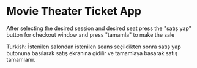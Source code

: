 # Movie Theater Ticket App

After selecting the desired session and desired seat press the "satış yap" button for checkout window and press "tamamla" to make the sale

Turkish:
İstenilen salondan istenilen seans seçildikten sonra satış yap butonuna basılarak 
satış ekranına gidilir ve tamamlaya basarak satış tamamlanır.
